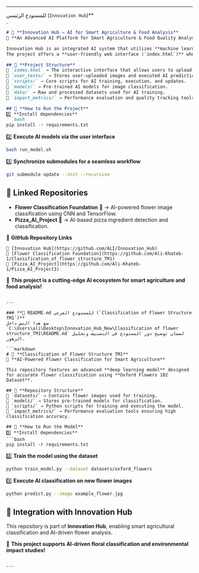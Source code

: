  
 
---
  للمستودع الرئيسي (`Innovation Hub`)**  
 .  

```markdown
# 🌱 **Innovation Hub – AI for Smart Agriculture & Food Analysis**  
🚀 **An Advanced AI Platform for Smart Agriculture & Food Quality Analysis**  

Innovation Hub is an integrated AI system that utilizes **machine learning, deep learning, and strategic data processing** to enhance agricultural and food quality standards.  
The project offers a **user-friendly web interface (`index.html`)** where visitors can test AI models interactively, while developers can access structured repositories via GitHub.  

## 🔹 **Project Structure**  
📂 `index.html` → The interactive interface that allows users to upload images and run AI models.  
📂 `user_tests/` → Stores user-uploaded images and executed AI predictions.  
📂 `scripts/` → Core scripts for AI training, execution, and updates.  
📂 `models/` → Pre-trained AI models for image classification.  
📂 `data/` → Raw and processed datasets used for AI training.  
📂 `impact_metrics/` → Performance evaluation and quality tracking tools.  

## 🔹 **How to Run the Project**  
1️⃣ **Install dependencies**  
```bash
pip install -r requirements.txt
```
2️⃣ **Execute AI models via the user interface**  
```bash
bash run_model.sh
```
3️⃣ **Synchronize submodules for a seamless workflow**  
```bash
git submodule update --init --recursive
```

## 🔹 **Linked Repositories**  
- **Flower Classification Foundation** 🌸 → AI-powered flower image classification using CNN and TensorFlow.  
- **Pizza_AI_Project** 🍕 → AI-based pizza ingredient detection and classification.  

🔗 **GitHub Repository Links**  
```
🌱 [Innovation Hub](https://github.com/ALI/Innovation_Hub)  
🌸 [Flower Classification Foundation](https://github.com/Ali-Khateb-1/Classification_of_flower_structure_TM1)  
🍕 [Pizza_AI_Project](https://github.com/Ali-Khateb-1/Pizza_AI_Project3)  
```

🚀 **This project is a cutting-edge AI ecosystem for smart agriculture and food analysis!**
```

---

### **📂 README.md للمستودع الفرعي (`Classification of Flower Structure TM1`)**  
ضع هذا النص داخل `C:\Users\ali\Desktop\Innovation_Hub_New\Classification of flower structure_TM1\README.md` لضمان توضيح دور المستودع في التصنيف وتحليل الزهور.  

```markdown
# 🌸 **Classification of Flower Structure TM1**  
🚀 **AI-Powered Flower Classification for Smart Agriculture**  

This repository features an advanced **deep learning model** designed for accurate flower classification using **Oxford Flowers 102 Dataset**.  

## 🔹 **Repository Structure**  
📂 `datasets/` → Contains flower images used for training.  
📂 `models/` → Stores pre-trained models for classification.  
📂 `scripts/` → Python scripts for training and executing the model.  
📂 `impact_metrics/` → Performance evaluation tools ensuring high classification accuracy.  

## 🔹 **How to Run the Model**  
1️⃣ **Install dependencies**  
```bash
pip install -r requirements.txt
```
2️⃣ **Train the model using the dataset**  
```bash
python train_model.py --dataset datasets/oxford_flowers
```
3️⃣ **Execute AI classification on new flower images**  
```bash
python predict.py --image example_flower.jpg
```

## 🔹 **Integration with Innovation Hub**  
This repository is part of **Innovation Hub**, enabling smart agricultural classification and AI-driven flower analysis.  

🚀 **This project supports AI-driven floral classification and environmental impact studies!**
```

---

 

